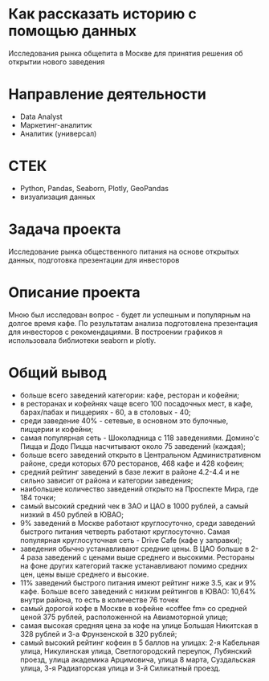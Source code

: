 # Как рассказать историю с помощью данных
Исследования рынка общепита в Москве для принятия решения об
открытии нового заведения
# Направление деятельности
* Data Analyst
* Маркетинг-аналитик
* Аналитик (универсал)
# СТЕК
* Python, Pandas, Seaborn, Plotly, GeoPandas
* визуализация данных
# Задача проекта
Исследование рынка общественного питания на основе открытых данных,
подготовка презентации для инвесторов
# Описание проекта
Мною был исследован вопрос - будет ли успешным и популярным на долгое время кафе.
По результатам анализа подготовлена презентация для инвесторов с рекомендациями. 
В построении графиков я использовала библиотеки seaborn и plotly. 

# Общий вывод
- больше всего заведений категории: кафе, ресторан и кофейни;
- в ресторанах и кофейнях чаще всего 100 посадочных мест, в кафе, барах/пабах и пиццериях - 60, а в столовых - 40;
- среди заведение 40% - сетевые, в основном это булочные, пиццерии и кофейни;
- самая популярная сеть - Шоколадница с 118 заведениями. Домино'с Пицца и Додо Пицца насчитывают около 75 заведений (каждая);
- больше всего заведений открыто в Центральном Административном районе, среди которых 670 ресторанов, 468 кафе и 428 кофеин;
- средний рейтинг заведений в базе лежит в районе 4.2-4.4 и не сильно зависит от района и категории заведения;
- наибольшее количество заведений открыто на Проспекте Мира, где 184 точки;
- самый высокий средний чек в ЗАО и ЦАО в 1000 рублей, а самый низкий в 450 рублей в ЮВАО;
- 9% заведений в Москве работают круглосуточно, среди заведений быстрого питания четверть работают круглосуточно. Самая популярная круглосуточная сеть - Drive Cafe (кафе у заправки);
- заведения обычно устанавливают средние цены. В ЦАО больше в 2-4 раза заведений с ценами выше среднего и высокими. Рестораны на фоне других категорий также устанавливают помимо средних цен, цены выше среднего и высокие.
- 11% заведений быстрого питания имеют рейтинг ниже 3.5, как и 9% кафе. Больше всего заведений с низким рейтингов в ЮВАО: 10,64% внутри района, то есть в количестве 76 точек
- cамый дорогой кофе в Москве в кофейне «coffee fm» со средней ценой 375 рублей, расположенной на Авиамоторной улице;
- самая высокая средняя цена за кофе на улице Большая Никитская в 328 рублей и 3-а Фрунзенской в 320 рублей;
- самый высокий рейтинг кофеин в 5 баллов на улицах: 2-я Кабельная улица, Никулинская улица, Светлогородский переулок, Лубянский проезд, yлица академика Арцимовича, улица 8 марта, Суздальская улица, 3-я Радиаторская улица и 3-й Силикатный проезд. 
